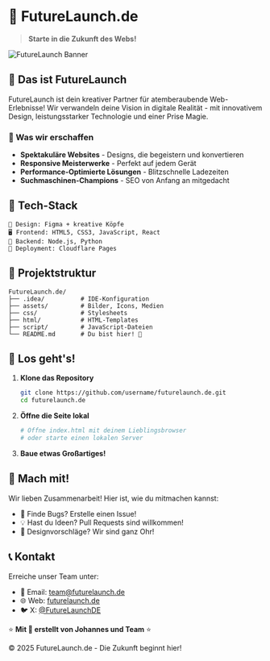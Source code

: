 # 🚀 FutureLaunch.de

> **Starte in die Zukunft des Webs!**

![FutureLaunch Banner](assets/banner.png)

## 💫 Das ist FutureLaunch

FutureLaunch ist dein kreativer Partner für atemberaubende Web-Erlebnisse! Wir verwandeln deine Vision in digitale Realität - mit innovativem Design, leistungsstarker Technologie und einer Prise Magie.

### 🌟 Was wir erschaffen

- **Spektakuläre Websites** - Designs, die begeistern und konvertieren
- **Responsive Meisterwerke** - Perfekt auf jedem Gerät
- **Performance-Optimierte Lösungen** - Blitzschnelle Ladezeiten
- **Suchmaschinen-Champions** - SEO von Anfang an mitgedacht

## 🔧 Tech-Stack

```
🎨 Design: Figma + kreative Köpfe
🖥️ Frontend: HTML5, CSS3, JavaScript, React
🔄 Backend: Node.js, Python
🚀 Deployment: Cloudflare Pages
```

## 📂 Projektstruktur

```
FutureLaunch.de/
├── .idea/          # IDE-Konfiguration
├── assets/         # Bilder, Icons, Medien
├── css/            # Stylesheets
├── html/           # HTML-Templates
├── script/         # JavaScript-Dateien
└── README.md       # Du bist hier! 👋
```

## 🚀 Los geht's!

1. **Klone das Repository**
   ```bash
   git clone https://github.com/username/futurelaunch.de.git
   cd futurelaunch.de
   ```

2. **Öffne die Seite lokal**
   ```bash
   # Öffne index.html mit deinem Lieblingsbrowser
   # oder starte einen lokalen Server
   ```

3. **Baue etwas Großartiges!**

## 🤝 Mach mit!

Wir lieben Zusammenarbeit! Hier ist, wie du mitmachen kannst:
- 🐛 Finde Bugs? Erstelle einen Issue!
- 💡 Hast du Ideen? Pull Requests sind willkommen!
- 🎨 Designvorschläge? Wir sind ganz Ohr!

## 📞 Kontakt

Erreiche unser Team unter:
- 📧 Email: team@futurelaunch.de
- 🌐 Web: [futurelaunch.de](https://futurelaunch.de)
- 🐦 X: [@FutureLaunchDE](https://twitter.com/FutureLaunchDE)


⭐ **Mit 💙 erstellt von Johannes und Team** ⭐

© 2025 FutureLaunch.de - Die Zukunft beginnt hier!